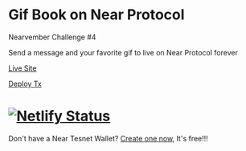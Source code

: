 Gif Book on Near Protocol
==========
Nearvember Challenge #4

Send a message and your favorite gif to live on Near Protocol forever

[Live Site](https://sleepy-pug.netlify.app/)

[Deploy Tx](https://explorer.testnet.near.org/transactions/3VyerDjY3WDdzU7EnGnXzuUYh1fHLg8azygFJ4KVjdPM)


[![Netlify Status](https://api.netlify.com/api/v1/badges/655bd259-9d95-4b4d-bcd6-602ba8819321/deploy-status)](https://app.netlify.com/sites/sleepy-pug/deploys)
==================
Don't have a Near Tesnet Wallet? [Create one now](https://wallet.testnet.near.org/), It's free!!!
